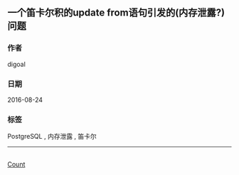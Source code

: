 ## 一个笛卡尔积的update from语句引发的(内存泄露?)问题  
  
### 作者 
digoal  
  
### 日期
2016-08-24  
  
### 标签
PostgreSQL , 内存泄露 , 笛卡尔
  
----
  
## 


  
[Count](http://info.flagcounter.com/h9V1)  
  
